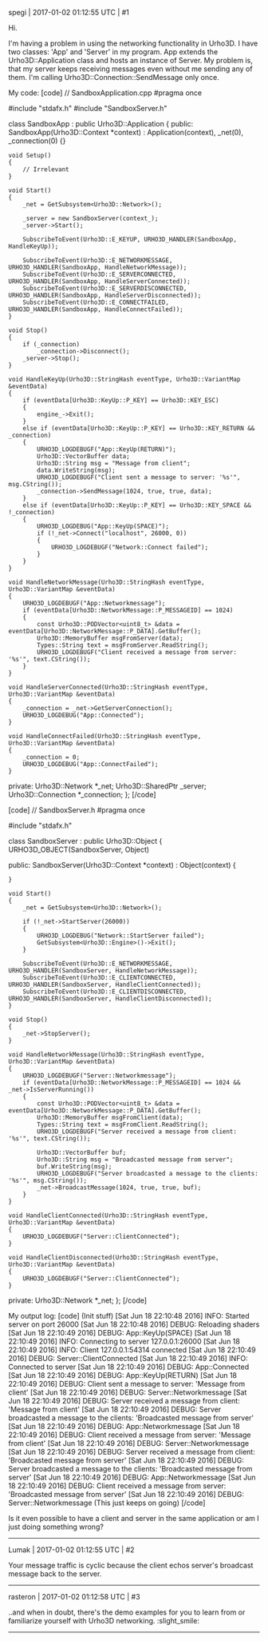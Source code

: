 spegi | 2017-01-02 01:12:55 UTC | #1

Hi.

I'm having a problem in using the networking functionality in Urho3D.
I have two classes: 'App' and 'Server' in my program. App extends the Urho3D::Application class and hosts an instance of Server. My problem is, that my server keeps receiving messages even without me sending any of them. I'm calling Urho3D::Connection::SendMessage only once.

My code:
[code]
// SandboxApplication.cpp
#pragma once

#include "stdafx.h"
#include "SandboxServer.h"

class SandboxApp : public Urho3D::Application
{
public:
	SandboxApp(Urho3D::Context *context)
		: Application(context), _net(0), _connection(0)
	{}

	void Setup()
	{
		// Irrelevant
	}

	void Start()
	{
		_net = GetSubsystem<Urho3D::Network>();

		_server = new SandboxServer(context_);
		_server->Start();

		SubscribeToEvent(Urho3D::E_KEYUP, URHO3D_HANDLER(SandboxApp, HandleKeyUp));

		SubscribeToEvent(Urho3D::E_NETWORKMESSAGE, URHO3D_HANDLER(SandboxApp, HandleNetworkMessage));
		SubscribeToEvent(Urho3D::E_SERVERCONNECTED, URHO3D_HANDLER(SandboxApp, HandleServerConnected));
		SubscribeToEvent(Urho3D::E_SERVERDISCONNECTED, URHO3D_HANDLER(SandboxApp, HandleServerDisconnected));
		SubscribeToEvent(Urho3D::E_CONNECTFAILED, URHO3D_HANDLER(SandboxApp, HandleConnectFailed));
	}

	void Stop()
	{
		if (_connection)
			_connection->Disconnect();
		_server->Stop();
	}

	void HandleKeyUp(Urho3D::StringHash eventType, Urho3D::VariantMap &eventData)
	{
		if (eventData[Urho3D::KeyUp::P_KEY] == Urho3D::KEY_ESC)
		{
			engine_->Exit();
		}
		else if (eventData[Urho3D::KeyUp::P_KEY] == Urho3D::KEY_RETURN && _connection)
		{
			URHO3D_LOGDEBUGF("App::KeyUp(RETURN)");
			Urho3D::VectorBuffer data;
			Urho3D::String msg = "Message from client";
			data.WriteString(msg);
			URHO3D_LOGDEBUGF("Client sent a message to server: '%s'", msg.CString());
			_connection->SendMessage(1024, true, true, data);
		}
		else if (eventData[Urho3D::KeyUp::P_KEY] == Urho3D::KEY_SPACE && !_connection)
		{
			URHO3D_LOGDEBUG("App::KeyUp(SPACE)");
			if (!_net->Connect("localhost", 26000, 0))
			{
				URHO3D_LOGDEBUGF("Network::Connect failed");
			}
		}
	}

	void HandleNetworkMessage(Urho3D::StringHash eventType, Urho3D::VariantMap &eventData)
	{
		URHO3D_LOGDEBUGF("App::Networkmessage");
		if (eventData[Urho3D::NetworkMessage::P_MESSAGEID] == 1024)
		{
			const Urho3D::PODVector<uint8_t> &data = eventData[Urho3D::NetworkMessage::P_DATA].GetBuffer();
			Urho3D::MemoryBuffer msgFromServer(data);
			Types::String text = msgFromServer.ReadString();
			URHO3D_LOGDEBUGF("Client received a message from server: '%s'", text.CString());
		}
	}

	void HandleServerConnected(Urho3D::StringHash eventType, Urho3D::VariantMap &eventData)
	{
		_connection = _net->GetServerConnection();
		URHO3D_LOGDEBUG("App::Connected");
	}

	void HandleConnectFailed(Urho3D::StringHash eventType, Urho3D::VariantMap &eventData)
	{
		_connection = 0;
		URHO3D_LOGDEBUG("App::ConnectFailed");
	}

private:
	Urho3D::Network *_net;
	Urho3D::SharedPtr<SandboxServer> _server;
	Urho3D::Connection *_connection;
};
[/code]

[code]
// SandboxServer.h
#pragma once

#include "stdafx.h"

class SandboxServer : public Urho3D::Object
{
	URHO3D_OBJECT(SandboxServer, Object)

public:
	SandboxServer(Urho3D::Context *context)
		: Object(context)
	{

	}

	void Start()
	{
		_net = GetSubsystem<Urho3D::Network>();

		if (!_net->StartServer(26000))
		{
			URHO3D_LOGDEBUG("Network::StartServer failed");
			GetSubsystem<Urho3D::Engine>()->Exit();
		}

		SubscribeToEvent(Urho3D::E_NETWORKMESSAGE, URHO3D_HANDLER(SandboxServer, HandleNetworkMessage));
		SubscribeToEvent(Urho3D::E_CLIENTCONNECTED, URHO3D_HANDLER(SandboxServer, HandleClientConnected));
		SubscribeToEvent(Urho3D::E_CLIENTDISCONNECTED, URHO3D_HANDLER(SandboxServer, HandleClientDisconnected));
	}

	void Stop()
	{
		_net->StopServer();
	}

	void HandleNetworkMessage(Urho3D::StringHash eventType, Urho3D::VariantMap &eventData)
	{
		URHO3D_LOGDEBUGF("Server::Networkmessage");
		if (eventData[Urho3D::NetworkMessage::P_MESSAGEID] == 1024 && _net->IsServerRunning())
		{
			const Urho3D::PODVector<uint8_t> &data = eventData[Urho3D::NetworkMessage::P_DATA].GetBuffer();
			Urho3D::MemoryBuffer msgFromClient(data);
			Types::String text = msgFromClient.ReadString();
			URHO3D_LOGDEBUGF("Server received a message from client: '%s'", text.CString());

			Urho3D::VectorBuffer buf;
			Urho3D::String msg = "Broadcasted message from server";
			buf.WriteString(msg);
			URHO3D_LOGDEBUGF("Server broadcasted a message to the clients: '%s'", msg.CString());
			_net->BroadcastMessage(1024, true, true, buf);
		}
	}

	void HandleClientConnected(Urho3D::StringHash eventType, Urho3D::VariantMap &eventData)
	{
		URHO3D_LOGDEBUGF("Server::ClientConnected");
	}

	void HandleClientDisconnected(Urho3D::StringHash eventType, Urho3D::VariantMap &eventData)
	{
		URHO3D_LOGDEBUGF("Server::ClientConnected");
	}

private:
	Urho3D::Network *_net;
};
[/code]

My output log:
[code]
(Init stuff)
[Sat Jun 18 22:10:48 2016] INFO: Started server on port 26000
[Sat Jun 18 22:10:48 2016] DEBUG: Reloading shaders
[Sat Jun 18 22:10:49 2016] DEBUG: App::KeyUp(SPACE)
[Sat Jun 18 22:10:49 2016] INFO: Connecting to server 127.0.0.1:26000
[Sat Jun 18 22:10:49 2016] INFO: Client 127.0.0.1:54314 connected
[Sat Jun 18 22:10:49 2016] DEBUG: Server::ClientConnected
[Sat Jun 18 22:10:49 2016] INFO: Connected to server
[Sat Jun 18 22:10:49 2016] DEBUG: App::Connected
[Sat Jun 18 22:10:49 2016] DEBUG: App::KeyUp(RETURN)
[Sat Jun 18 22:10:49 2016] DEBUG: Client sent a message to server: 'Message from client'
[Sat Jun 18 22:10:49 2016] DEBUG: Server::Networkmessage
[Sat Jun 18 22:10:49 2016] DEBUG: Server received a message from client: 'Message from client'
[Sat Jun 18 22:10:49 2016] DEBUG: Server broadcasted a message to the clients: 'Broadcasted message from server'
[Sat Jun 18 22:10:49 2016] DEBUG: App::Networkmessage
[Sat Jun 18 22:10:49 2016] DEBUG: Client received a message from server: 'Message from client'
[Sat Jun 18 22:10:49 2016] DEBUG: Server::Networkmessage
[Sat Jun 18 22:10:49 2016] DEBUG: Server received a message from client: 'Broadcasted message from server'
[Sat Jun 18 22:10:49 2016] DEBUG: Server broadcasted a message to the clients: 'Broadcasted message from server'
[Sat Jun 18 22:10:49 2016] DEBUG: App::Networkmessage
[Sat Jun 18 22:10:49 2016] DEBUG: Client received a message from server: 'Broadcasted message from server'
[Sat Jun 18 22:10:49 2016] DEBUG: Server::Networkmessage
(This just keeps on going)
[/code]

Is it even possible to have a client and server in the same application or am I just doing something wrong?

-------------------------

Lumak | 2017-01-02 01:12:55 UTC | #2

Your message traffic is cyclic because the client echos server's broadcast message back to the server.

-------------------------

rasteron | 2017-01-02 01:12:58 UTC | #3

..and when in doubt, there's the demo examples for you to learn from or familiarize yourself with Urho3D networking. :slight_smile:

-------------------------

